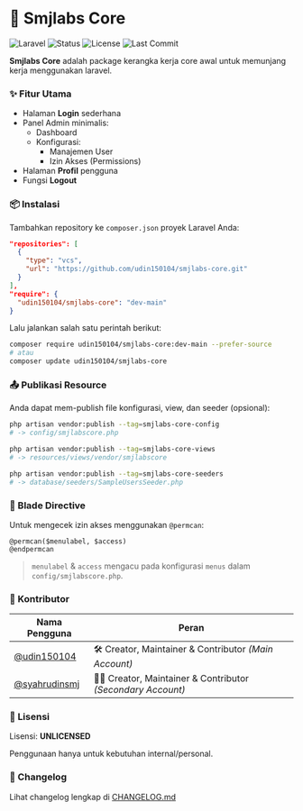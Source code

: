 

# 🚀 Smjlabs Core

![Laravel](https://img.shields.io/badge/Laravel-12.x-red.svg)
![Status](https://img.shields.io/badge/Status-Development-yellow)
![License](https://img.shields.io/badge/license-UNLICENSED-lightgrey.svg)
![Last Commit](https://img.shields.io/github/last-commit/udin150104/smjlabs-auth)


**Smjlabs Core** adalah package kerangka kerja core awal untuk memunjang kerja menggunakan laravel.


### ✨ Fitur Utama

- Halaman **Login** sederhana
- Panel Admin minimalis:
  - Dashboard
  - Konfigurasi:
    - Manajemen User
    - Izin Akses (Permissions)
- Halaman **Profil** pengguna
- Fungsi **Logout**


### 📦 Instalasi

Tambahkan repository ke `composer.json` proyek Laravel Anda:

```json
"repositories": [
  {
    "type": "vcs",
    "url": "https://github.com/udin150104/smjlabs-core.git"
  }
],
"require": {
  "udin150104/smjlabs-core": "dev-main"
}
```

Lalu jalankan salah satu perintah berikut:

```bash
composer require udin150104/smjlabs-core:dev-main --prefer-source
# atau
composer update udin150104/smjlabs-core
```


### 📤 Publikasi Resource

Anda dapat mem-publish file konfigurasi, view, dan seeder (opsional):

```bash
php artisan vendor:publish --tag=smjlabs-core-config
# -> config/smjlabscore.php

php artisan vendor:publish --tag=smjlabs-core-views
# -> resources/views/vendor/smjlabscore

php artisan vendor:publish --tag=smjlabs-core-seeders
# -> database/seeders/SampleUsersSeeder.php
```


### 🧩 Blade Directive

Untuk mengecek izin akses menggunakan `@permcan`:

```blade
@permcan($menulabel, $access)
@endpermcan
```

> `menulabel` & `access` mengacu pada konfigurasi `menus` dalam `config/smjlabscore.php`.


### 👥 Kontributor

| Nama Pengguna                                    | Peran                                                         |
| ------------------------------------------------ | ------------------------------------------------------------- |
| [@udin150104](https://github.com/udin150104)     | 🛠️ Creator, Maintainer & Contributor *(Main Account)*        |
| [@syahrudinsmj](https://github.com/syahrudinsmj) | 🧑‍💻 Creator, Maintainer & Contributor *(Secondary Account)* |



### 📃 Lisensi

Lisensi: **UNLICENSED**

Penggunaan hanya untuk kebutuhan internal/personal.

### 🧾 Changelog

Lihat changelog lengkap di [CHANGELOG.md](./CHANGELOG.md)
